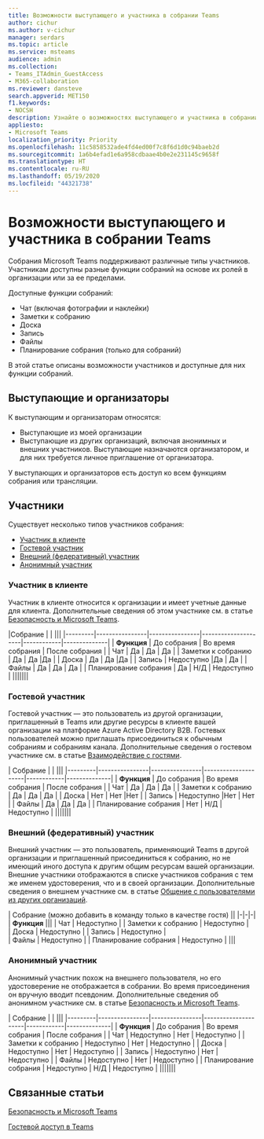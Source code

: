 ```yaml
---
title: Возможности выступающего и участника в собрании Teams
author: cichur
ms.author: v-cichur
manager: serdars
ms.topic: article
ms.service: msteams
audience: admin
ms.collection:
- Teams_ITAdmin_GuestAccess
- M365-collaboration
ms.reviewer: dansteve
search.appverid: MET150
f1.keywords:
- NOCSH
description: Узнайте о возможностях выступающего и участника в собрании Teams.
appliesto:
- Microsoft Teams
localization_priority: Priority
ms.openlocfilehash: 11c5858532ade4fd4ed00f7c8f6d1d0c94baeb2d
ms.sourcegitcommit: 1a6b4efad1e6a958cdbaae4b0e2e231145c9658f
ms.translationtype: HT
ms.contentlocale: ru-RU
ms.lasthandoff: 05/19/2020
ms.locfileid: "44321738"
---
```

<a name="presenter-and-participant-capabilities-in-a-teams-meeting"></a>Возможности выступающего и участника в собрании Teams
======================================================

Собрания Microsoft Teams поддерживают различные типы участников. Участникам доступны разные функции собраний на основе их ролей в организации или за ее пределами.

Доступные функции собраний:

- Чат (включая фотографии и наклейки)
- Заметки к собранию
- Доска
- Запись
- Файлы
- Планирование собрания (только для собраний)

В этой статье описаны возможности участников и доступные для них функции собраний.

## <a name="presenters-and-organizers"></a>Выступающие и организаторы

К выступающим и организаторам относятся:

- Выступающие из моей организации
- Выступающие из других организаций, включая анонимных и внешних участников. Выступающие назначаются организатором, и для них требуется личное приглашение от организатора.

У выступающих и организаторов есть доступ ко всем функциям собрания или трансляции.

## <a name="participants"></a>Участники

Существует несколько типов участников собрания:

- [Участник в клиенте](#in-tenant-participant)
- [Гостевой участник](#guest-participant)
- [Внешний (федеративный) участник](#external-federated-participant)
- [Анонимный участник](#anonymous-participant)

### <a name="in-tenant-participant"></a>Участник в клиенте

Участник в клиенте относится к организации и имеет учетные данные для клиента. Дополнительные сведения об этом участнике см. в статье [Безопасность и Microsoft Teams](teams-security-guide.md#participant-types).

|Собрание  |  | |||
|---------|----------------|----------------|---------------------|------------|--------------|
| **Функция**        | До собрания | Во время собрания | После собрания |
| Чат | Да | Да | Да |
| Заметки к собранию | Да | Да |Да |
| Доска | Да | Да |Да |
| Запись | Недоступно |Да | Да |
| Файлы | Да | Да | Да |
| Планирование собрания | Да | Н/Д | Недоступно |
|||||||

### <a name="guest-participant"></a>Гостевой участник

Гостевой участник — это пользователь из другой организации, приглашенный в Teams или другие ресурсы в клиенте вашей организации на платформе Azure Active Directory B2B. Гостевых пользователей можно приглашать присоединиться к обычным собраниям и собраниям канала. Дополнительные сведения о гостевом участнике см. в статье [Взаимодействие с гостями](guest-experience.md#comparison-of-team-member-and-guest-capabilities).

| Собрание |  | |||
|---------|----------------|----------------|---------------------|------------|--------------|
| **Функция**        | До собрания | Во время собрания | После собрания |
| Чат | Да | Да | Да |
| Заметки к собранию | Да | Да | Да |
| Доска | Нет | Нет |Нет |
| Запись | Недоступно |Нет | Нет |
| Файлы | Да | Да | Да |
| Планирование собрания | Нет | Н/Д | Недоступно |
|||||||

### <a name="external-federated-participant"></a>Внешний (федеративный) участник

Внешний участник — это пользователь, применяющий Teams в другой организации и приглашенный присоединиться к собранию, но не имеющий иного доступа к другим общим ресурсам вашей организации. Внешние участники отображаются в списке участников собрания с тем же именем удостоверения, что и в своей организации. Дополнительные сведения о внешнем участнике см. в статье [Общение с пользователями из других организаций](communicate-with-users-from-other-organizations.md#external-access).

| Собрание (можно добавить в команду только в качестве гостя) ||
|-|-|-|
| **Функция** |||
| Чат | Недоступно |
| Заметки к собранию | Недоступно |  
| Доска | Недоступно |
| Запись | Недоступно |  
| Файлы | Недоступно |
| Планирование собрания | Недоступно |
|||

### <a name="anonymous-participant"></a>Анонимный участник

Анонимный участник похож на внешнего пользователя, но его удостоверение не отображается в собрании. Во время присоединения он вручную вводит псевдоним. Дополнительные сведения об анонимном участнике см. в статье [Безопасность и Microsoft Teams](teams-security-guide.md#participant-types).

| Собрание  | | |||
|---------|----------------|----------------|---------------------|------------|--------------|
| **Функция**        | До собрания | Во время собрания | После собрания |
| Чат | Недоступно | Нет | Недоступно |
| Заметки к собранию | Недоступно | Нет | Недоступно |
| Доска | Недоступно | Нет | Недоступно |
| Запись | Недоступно | Нет | Недоступно |
| Файлы | Недоступно | Нет | Недоступно |
| Планирование собрания | Недоступно | Н/Д | Недоступно |
|||||||

## <a name="related-topics"></a>Связанные статьи

[Безопасность и Microsoft Teams](teams-security-guide.md)

[Гостевой доступ в Teams](guest-access.md)
